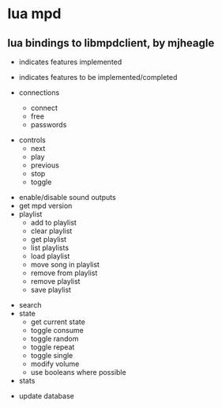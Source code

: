lua mpd
=======

lua bindings to libmpdclient, by mjheagle
-----------------------------------------

* indicates features implemented
- indicates features to be implemented/completed

- connections
    * connect
    * free
    - passwords
* controls
    * next
    * play
    * previous
    * stop
    * toggle
- enable/disable sound outputs
- get mpd version
- playlist
    - add to playlist
    - clear playlist
    * get playlist
    - list playlists
    - load playlist
    - move song in playlist
    - remove from playlist
    - remove playlist
    - save playlist
* search
* state
    * get current state
    * toggle consume
    * toggle random
    * toggle repeat
    * toggle single
    * modify volume
    * use booleans where possible
* stats
- update database
